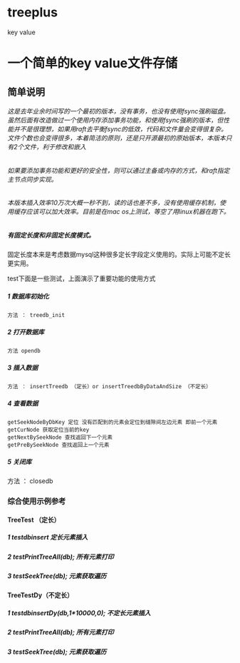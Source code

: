 # treeplus
key value

# 一个简单的key value文件存储

## 简单说明 
######     这是去年业余时间写的一个最初的版本，没有事务，也没有使用fsync强刷磁盘。虽然后面有改造做过一个使用内存添加事务功能，和使用fsync强刷的版本，但性能并不是很理想，如果用raft去平衡fsync的低效，代码和文件量会变得很复杂。文件个数也会变得很多，本着简洁的原则，还是只开源最初的原始版本，本版本只有2个文件，利于修改和嵌入
######     如果要添加事务功能和更好的安全性，则可以通过主备或内存的方式，和raft指定主节点同步实现。
######     本版本插入效率10万次大概一秒不到，读的话也差不多，没有使用缓存机制，使用缓存应该可以加大效率。目前是在mac os上测试，等空了用linux机器在跑下。

##### 有固定长度和非固定长度模式。  
固定长度本来是考虑数据mysql这种很多定长字段定义使用的。实际上可能不定长更实用。

test下面是一些测试，上面演示了重要功能的使用方式   

##### 1 数据库初始化 
    方法 ： treedb_init 
##### 2 打开数据库 
    方法 opendb 
##### 3 插入数据 
    方法 ： insertTreedb （定长）or insertTreedbByDataAndSize （不定长）
##### 4 查看数据 
    getSeekNodeByDbKey 定位 没有匹配到的元素会定位到缝隙间左边元素 即前一个元素 
    getCurNode 获取定位当前的key 
    getNextBySeekNode 查找返回下一个元素 
    getPreBySeekNode 查找返回上一个元素 
##### 5 关闭库 
方法 ： closedb

### 综合使用示例参考
####  TreeTest （定长）
##### 1 testdbinsert 定长元素插入 
##### 2 testPrintTreeAll(db); 所有元素打印
##### 3 testSeekTree(db); 元素获取遍历 
####  TreeTestDy（不定长）
##### 1 testdbinsertDy(db,1*10000,0); 不定长元素插入
##### 2 testPrintTreeAll(db); 所有元素打印 
##### 3 testSeekTree(db); 元素获取遍历
